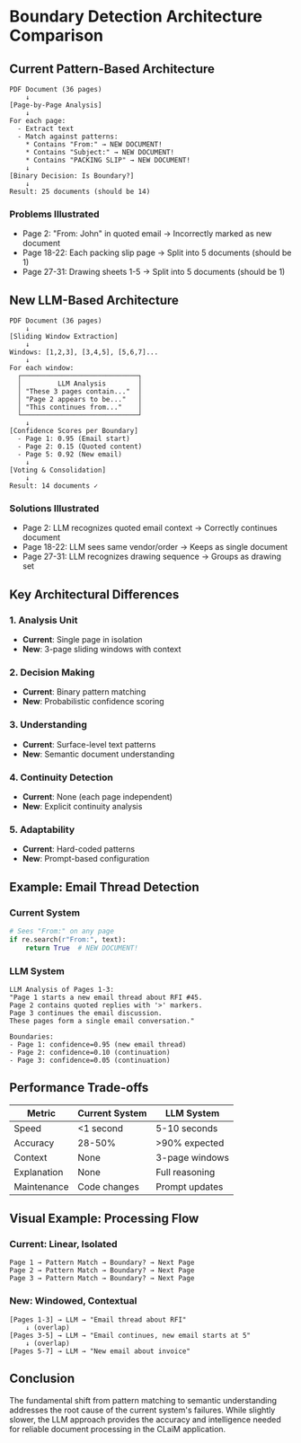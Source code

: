 # Boundary Detection Architecture Comparison

## Current Pattern-Based Architecture

```
PDF Document (36 pages)
    ↓
[Page-by-Page Analysis]
    ↓
For each page:
  - Extract text
  - Match against patterns:
    * Contains "From:" → NEW DOCUMENT!
    * Contains "Subject:" → NEW DOCUMENT!
    * Contains "PACKING SLIP" → NEW DOCUMENT!
    ↓
[Binary Decision: Is Boundary?]
    ↓
Result: 25 documents (should be 14)
```

### Problems Illustrated
- Page 2: "From: John" in quoted email → Incorrectly marked as new document
- Page 18-22: Each packing slip page → Split into 5 documents (should be 1)
- Page 27-31: Drawing sheets 1-5 → Split into 5 documents (should be 1)

## New LLM-Based Architecture

```
PDF Document (36 pages)
    ↓
[Sliding Window Extraction]
    ↓
Windows: [1,2,3], [3,4,5], [5,6,7]...
    ↓
For each window:
  ┌─────────────────────────────┐
  │         LLM Analysis        │
  │ "These 3 pages contain..."  │
  │ "Page 2 appears to be..."   │
  │ "This continues from..."    │
  └─────────────────────────────┘
    ↓
[Confidence Scores per Boundary]
  - Page 1: 0.95 (Email start)
  - Page 2: 0.15 (Quoted content)
  - Page 5: 0.92 (New email)
    ↓
[Voting & Consolidation]
    ↓
Result: 14 documents ✓
```

### Solutions Illustrated
- Page 2: LLM recognizes quoted email context → Correctly continues document
- Page 18-22: LLM sees same vendor/order → Keeps as single document
- Page 27-31: LLM recognizes drawing sequence → Groups as drawing set

## Key Architectural Differences

### 1. Analysis Unit
- **Current**: Single page in isolation
- **New**: 3-page sliding windows with context

### 2. Decision Making
- **Current**: Binary pattern matching
- **New**: Probabilistic confidence scoring

### 3. Understanding
- **Current**: Surface-level text patterns
- **New**: Semantic document understanding

### 4. Continuity Detection
- **Current**: None (each page independent)
- **New**: Explicit continuity analysis

### 5. Adaptability
- **Current**: Hard-coded patterns
- **New**: Prompt-based configuration

## Example: Email Thread Detection

### Current System
```python
# Sees "From:" on any page
if re.search(r"From:", text):
    return True  # NEW DOCUMENT!
```

### LLM System
```
LLM Analysis of Pages 1-3:
"Page 1 starts a new email thread about RFI #45.
Page 2 contains quoted replies with '>' markers.
Page 3 continues the email discussion.
These pages form a single email conversation."

Boundaries:
- Page 1: confidence=0.95 (new email thread)
- Page 2: confidence=0.10 (continuation)
- Page 3: confidence=0.05 (continuation)
```

## Performance Trade-offs

| Metric | Current System | LLM System |
|--------|---------------|------------|
| Speed | <1 second | 5-10 seconds |
| Accuracy | 28-50% | >90% expected |
| Context | None | 3-page windows |
| Explanation | None | Full reasoning |
| Maintenance | Code changes | Prompt updates |

## Visual Example: Processing Flow

### Current: Linear, Isolated
```
Page 1 → Pattern Match → Boundary? → Next Page
Page 2 → Pattern Match → Boundary? → Next Page
Page 3 → Pattern Match → Boundary? → Next Page
```

### New: Windowed, Contextual
```
[Pages 1-3] → LLM → "Email thread about RFI"
    ↓ (overlap)
[Pages 3-5] → LLM → "Email continues, new email starts at 5"
    ↓ (overlap)
[Pages 5-7] → LLM → "New email about invoice"
```

## Conclusion

The fundamental shift from pattern matching to semantic understanding addresses the root cause of the current system's failures. While slightly slower, the LLM approach provides the accuracy and intelligence needed for reliable document processing in the CLaiM application.